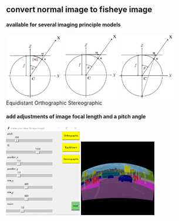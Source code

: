 ## convert normal image to fisheye image  

#### available for several imaging principle models  

<img src="https://github.com/txff99/normal-image-to-fisheye/blob/main/demo/Equidistant.png" width="150px"> <img src="https://github.com/txff99/normal-image-to-fisheye/blob/main/demo/Orthographic.png" width="150px"> <img src="https://github.com/txff99/normal-image-to-fisheye/blob/main/demo/Stereographic.png" width="150px">  
    Equidistant            Orthographic            Stereographic


#### add adjustments of image focal length and a pitch angle  

<img src="https://github.com/txff99/normal-image-to-fisheye/blob/main/demo/demo1.png" width="200px">  <img src="https://github.com/txff99/normal-image-to-fisheye/blob/main/demo/demo2.png" width="200px">
